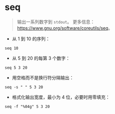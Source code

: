 # seq

> 输出一系列数字到 `stdout`。
> 更多信息：<https://www.gnu.org/software/coreutils/seq>。

- 从 1 到 10 的序列：

`seq 10`

- 从 5 到 20 的每第 3 个数字：

`seq 5 3 20`

- 用空格而不是换行符分隔输出：

`seq -s " " 5 3 20`

- 格式化输出宽度，最小为 4 位，必要时用零填充：

`seq -f "%04g" 5 3 20`